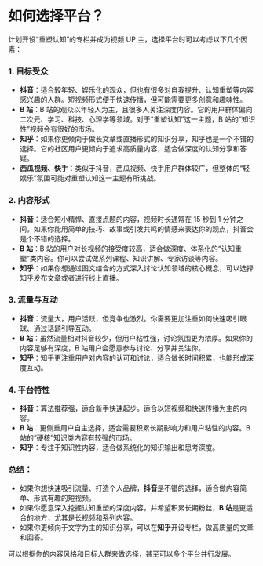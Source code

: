 # 如何选择平台？

计划开设“重塑认知”的专栏并成为视频 UP 主，选择平台时可以考虑以下几个因素：

### 1. **目标受众**

- **抖音**：适合较年轻、娱乐化的观众，但也有很多对自我提升、认知重塑等内容感兴趣的人群。短视频形式便于快速传播，但可能需要更多创意和趣味性。
- **B 站**：B 站的观众以年轻人为主，且很多人关注深度内容。它的用户群体偏向二次元、学习、科技、心理学等领域。对于“重塑认知”这一主题，B 站的“知识性”视频会有很好的市场。
- **知乎**：如果你更倾向于做长文章或直播形式的知识分享，知乎也是一个不错的选择。它的社区用户更倾向于追求高质量内容，适合做深度的认知分享和答疑。
- **西瓜视频、快手**：类似于抖音，西瓜视频、快手用户群体较广，但整体的“轻娱乐”氛围可能对重塑认知这一主题有所挑战。

### 2. **内容形式**

- **抖音**：适合短小精悍、直接点题的内容，视频时长通常在 15 秒到 1 分钟之间。如果你能用简单的技巧、故事或引发共鸣的情感来表达你的观点，抖音会是个不错的选择。
- **B 站**：B 站的用户对长视频的接受度较高，适合做深度、体系化的“认知重塑”类内容。你可以尝试做系列课程、知识讲解、专家访谈等内容。
- **知乎**：如果你想通过图文结合的方式深入讨论认知领域的核心概念，可以选择知乎发布文章或者进行线上直播。

### 3. **流量与互动**

- **抖音**：流量大，用户活跃，但竞争也激烈。你需要更加注重如何快速吸引眼球、通过话题引导互动。
- **B 站**：虽然流量相对抖音较少，但用户粘性强，讨论氛围更为浓厚。如果你的内容足够有深度，B 站用户会愿意参与讨论、分享并关注你。
- **知乎**：知乎更注重用户对内容的认可和讨论，适合做长时间积累，也能形成深度互动。

### 4. **平台特性**

- **抖音**：算法推荐强，适合新手快速起步。适合以短视频和快速传播为主的内容。
- **B 站**：更侧重用户自主选择，适合需要积累长期影响力和用户粘性的内容。B 站的“硬核”知识类内容有较强的市场。
- **知乎**：专注于知识性内容，适合做系统化的知识输出和思考深度。

### 总结：

- 如果你想快速吸引流量、打造个人品牌，**抖音**是不错的选择，适合做内容简单、形式有趣的短视频。
- 如果你愿意深入挖掘认知重塑的深度内容，并希望积累长期粉丝，**B 站**是更适合的地方，尤其是长视频和系列内容。
- 如果你更倾向于文字为主的知识分享，可以在**知乎**开设专栏，做高质量的文章和回答。

可以根据你的内容风格和目标人群来做选择，甚至可以多个平台并行发展。
